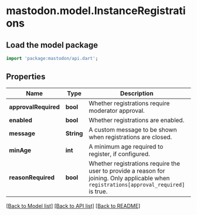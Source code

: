 # mastodon.model.InstanceRegistrations

## Load the model package
```dart
import 'package:mastodon/api.dart';
```

## Properties
Name | Type | Description | Notes
------------ | ------------- | ------------- | -------------
**approvalRequired** | **bool** | Whether registrations require moderator approval. | 
**enabled** | **bool** | Whether registrations are enabled. | 
**message** | **String** | A custom message to be shown when registrations are closed. | [optional] 
**minAge** | **int** | A minimum age required to register, if configured. | [optional] 
**reasonRequired** | **bool** | Whether registrations require the user to provide a reason for joining. Only applicable when `registrations[approval_required]` is true. | [optional] 

[[Back to Model list]](../README.md#documentation-for-models) [[Back to API list]](../README.md#documentation-for-api-endpoints) [[Back to README]](../README.md)


